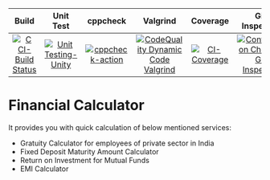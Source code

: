 

|Build|Unit Test|cppcheck|Valgrind|Coverage|Git Inspector|
|:--:|:--:|:--:|:--:|:--:|:--:|
| [![C CI-Build Status](https://github.com/swapnilkhandekar999/financialcalculator/actions/workflows/cbuild.yml/badge.svg)](https://github.com/swapnilkhandekar999/financialcalculator/actions/workflows/cbuild.yml) | [![Unit Testing-Unity](https://github.com/swapnilkhandekar999/financialcalculator/actions/workflows/unitTesting.yml/badge.svg)](https://github.com/swapnilkhandekar999/financialcalculator/actions/workflows/unitTesting.yml) |[![cppcheck-action](https://github.com/swapnilkhandekar999/financialcalculator/actions/workflows/cppcheck.yml/badge.svg)](https://github.com/swapnilkhandekar999/financialcalculator/actions/workflows/cppcheck.yml)| [![CodeQuality Dynamic Code Valgrind](https://github.com/swapnilkhandekar999/financialcalculator/actions/workflows/dynamic_code_quality.yml/badge.svg)](https://github.com/swapnilkhandekar999/financialcalculator/actions/workflows/dynamic_code_quality.yml) | [![CI-Coverage](https://github.com/swapnilkhandekar999/financialcalculator/actions/workflows/coverage.yml/badge.svg)](https://github.com/swapnilkhandekar999/financialcalculator/actions/workflows/coverage.yml) |[![Contribution Check - Git Inspector](https://github.com/swapnilkhandekar999/financialcalculator/actions/workflows/gitinspector.yml/badge.svg)](https://github.com/swapnilkhandekar999/financialcalculator/actions/workflows/gitinspector.yml)|

# Financial Calculator
It provides you with quick calculation of below mentioned services:

* Gratuity Calculator for employees of private sector in India
* Fixed Deposit Maturity Amount Calculator
* Return on Investment for Mutual Funds
* EMI Calculator
